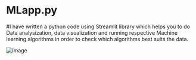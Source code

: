 # MLapp.py

#I have written a python code using Streamlit library which helps you to do Data analysization, data visualization and running respective Machine learning algorithms in order to check which algorithms best suits the data.

![image](https://github.com/Divyan8h/MLapp.py/assets/99311459/b57323cd-c3c4-47cb-b0b4-a61b1b63f548)

